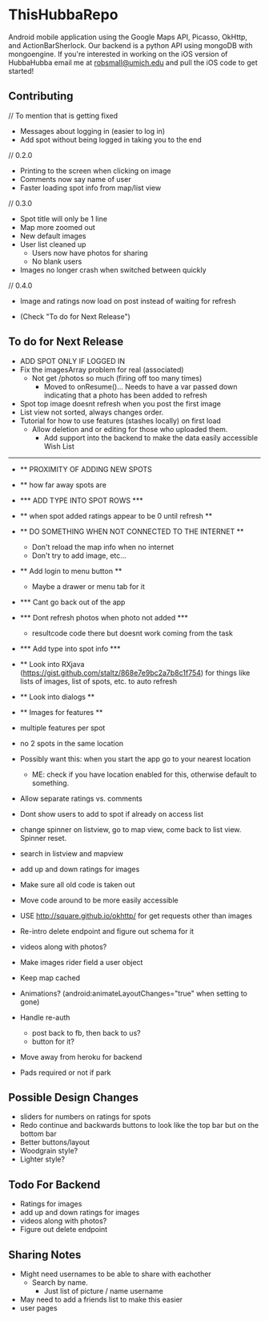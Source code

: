 ThisHubbaRepo
=============

Android mobile application using the Google Maps API, Picasso, OkHttp, and ActionBarSherlock. Our backend is a python API using mongoDB with mongoengine. If you're interested in working on the iOS version of HubbaHubba email me at robsmall@umich.edu and pull the iOS code to get started!

Contributing
------------
// To mention that is getting fixed
- Messages about logging in (easier to log in)
- Add spot without being logged in taking you to the end

// 0.2.0
- Printing to the screen when clicking on image
- Comments now say name of user
- Faster loading spot info from map/list view

// 0.3.0
- Spot title will only be 1 line
- Map more zoomed out
- New default images
- User list cleaned up
	- Users now have photos for sharing
	- No blank users
- Images no longer crash when switched between quickly

// 0.4.0
- Image and ratings now load on post instead of waiting for refresh

- (Check "To do for Next Release")


To do for Next Release
------------
- ADD SPOT ONLY IF LOGGED IN
- Fix the imagesArray problem for real (associated)
	- Not get /photos so much (firing off too many times)
		- Moved to onResume()... Needs to have a var passed down
		  indicating that a photo has been added to refresh
- Spot top image doesnt refresh when you post the first image
- List view not sorted, always changes order.
- Tutorial for how to use features (stashes locally) on first load
	- Allow deletion and or editing for those who uploaded them.
		- Add support into the backend to make the data easily accessible
Wish List
------------
- ** PROXIMITY OF ADDING NEW SPOTS
- ** how far away spots are
- *** ADD TYPE INTO SPOT ROWS ***
- ** when spot added ratings appear to be 0 until refresh **
- ** DO SOMETHING WHEN NOT CONNECTED TO THE INTERNET **
    - Don't reload the map info when no internet
    - Don't try to add image, etc...
- ** Add login to menu button **
	- Maybe a drawer or menu tab for it
- *** Cant go back out of the app
- *** Dont refresh photos when photo not added ***
	- resultcode code there but doesnt work coming from the task
- *** Add type into spot info ***

- ** Look into RXjava (https://gist.github.com/staltz/868e7e9bc2a7b8c1f754)
    for things like lists of images, list of spots, etc. to auto refresh
- ** Look into dialogs **
- ** Images for features **
- multiple features per spot
- no 2 spots in the same location
- Possibly want this: when you start the app go to your nearest location
	- ME: check if you have location enabled for this, otherwise default to something.
- Allow separate ratings vs. comments
- Dont show users to add to spot if already on access list
- change spinner on listview, go to map view, come back to list view. Spinner reset.
- search in listview and mapview
- add up and down ratings for images
- Make sure all old code is taken out
- Move code around to be more easily accessible
- USE http://square.github.io/okhttp/ for get requests other than images
- Re-intro delete endpoint and figure out schema for it
- videos along with photos?
- Make images rider field a user object
- Keep map cached
- Animations?
    (android:animateLayoutChanges="true" when setting to gone) 
- Handle re-auth
	- post back to fb, then back to us?
	- button for it?
- Move away from heroku for backend
- Pads required or not if park

Possible Design Changes
------------
- sliders for numbers on ratings for spots
- Redo continue and backwards buttons to look like the top bar but on the bottom bar
- Better buttons/layout
- Woodgrain style?
- Lighter style?

Todo For Backend
------------
- Ratings for images
- add up and down ratings for images
- videos along with photos?
- Figure out delete endpoint


Sharing Notes
------------
- Might need usernames to be able to share with eachother
	- Search by name.
		- Just list of picture / name username
- May need to add a friends list to make this easier
- user pages